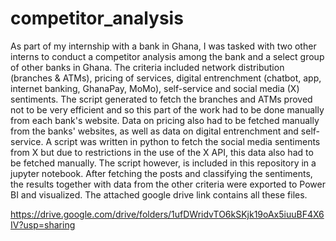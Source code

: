 # competitor_analysis
As part of my internship with a bank in Ghana, I was tasked with two other interns to conduct a competitor analysis among the bank and a select group of other banks in Ghana. The criteria included network distribution (branches & ATMs), pricing of services, digital entrenchment (chatbot, app, internet banking, GhanaPay, MoMo), self-service and social media (X) sentiments. The script generated to fetch the branches and ATMs proved not to be very efficient and so this part of the work had to be done manually from each bank's website. Data on pricing also had to be fetched manually from the banks' websites, as well as data on digital entrenchment and self-service. A script was written in python to fetch the social media sentiments from X but due to restrictions in the use of the X API, this data also had to be fetched manually. The script however, is included in this repository in a jupyter notebook. After fetching the posts and classifying the sentiments, the results together with data from the other criteria were exported to Power BI and visualized. The attached google drive link contains all these files. 

https://drive.google.com/drive/folders/1ufDWridvTO6kSKjk19oAx5iuuBF4X6IV?usp=sharing
